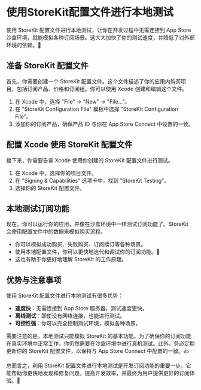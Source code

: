 ﻿# 使用StoreKit配置文件进行本地测试

使用 StoreKit 配置文件进行本地测试，让你在开发过程中无需连接到 App Store 沙盒环境，就能模拟各种订阅场景。这大大加快了你的测试速度，并降低了对外部环境的依赖。🎉

## 准备 StoreKit 配置文件

首先，你需要创建一个 StoreKit 配置文件。这个文件描述了你的应用内购买项目，包括订阅产品、价格和订阅组。你可以使用 Xcode 创建和编辑这个文件。

1.  在 Xcode 中，选择 "File" -> "New" -> "File..."。
2.  在 "StoreKit Configuration File" 模板中选择 "StoreKit Configuration File"。
3.  添加你的订阅产品，确保产品 ID 与你在 App Store Connect 中设置的一致。

## 配置 Xcode 使用 StoreKit 配置文件

接下来，你需要告诉 Xcode 使用你创建的 StoreKit 配置文件进行测试。

1.  在 Xcode 中，选择你的项目文件。
2.  在 "Signing & Capabilities" 选项卡中，找到 "StoreKit Testing"。
3.  选择你的 StoreKit 配置文件。

## 本地测试订阅功能

现在，你可以运行你的应用，并像在沙盒环境中一样测试订阅功能了。StoreKit 会使用配置文件中的数据来模拟购买流程。

*   你可以模拟成功购买、失败购买、订阅续订等各种场景。
*   使用本地配置文件，你可以更快地迭代和调试你的订阅功能。🚀
*   这也有助于你更好地理解 StoreKit 的工作原理。

## 优势与注意事项

使用 StoreKit 配置文件进行本地测试有很多优势：

*   **速度快**：无需连接到 App Store 服务器，测试速度更快。
*   **离线测试**：即使没有网络连接，也能进行测试。
*   **可控性强**：你可以完全控制测试环境，模拟各种场景。

需要注意的是，本地测试只能模拟 StoreKit 的基本功能。为了确保你的订阅功能在真实环境中正常工作，你仍然需要在沙盒环境中进行真机测试。此外，务必定期更新你的 StoreKit 配置文件，以保持与 App Store Connect 中配置的一致。👍

总而言之，利用 StoreKit 配置文件进行本地测试是开发订阅功能的重要一步。它能帮助你更快地发现和修复问题，提高开发效率，并最终为用户提供更好的订阅体验。💪


